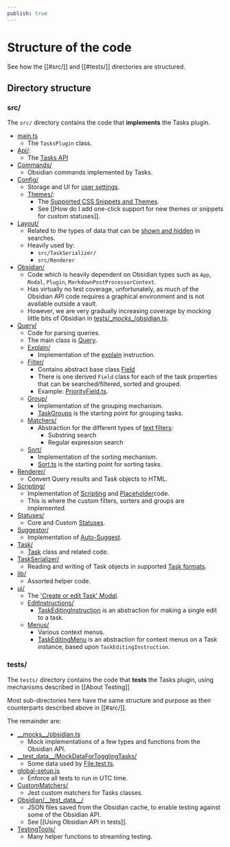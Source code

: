 ```yaml
---
publish: true
---
```


# Structure of the code

See how the [[#src/]] and [[#tests/]] directories are structured.

## Directory structure

### src/

The `src/` directory contains the code that **implements** the Tasks plugin.

- [main.ts](https://github.com/obsidian-tasks-group/obsidian-tasks/blob/main/src/main.ts)
  - The `TasksPlugin` class.
- [Api/](https://github.com/obsidian-tasks-group/obsidian-tasks/tree/main/src/Api):
  - The [Tasks API](https://publish.obsidian.md/tasks/Advanced/Tasks+Api)
- [Commands/](https://github.com/obsidian-tasks-group/obsidian-tasks/tree/main/src/Commands)
  - Obsidian commands implemented by Tasks.
- [Config/](https://github.com/obsidian-tasks-group/obsidian-tasks/tree/main/src/Config)
  - Storage and UI for [user settings](https://publish.obsidian.md/tasks/Getting+Started/Settings).
  - [Themes/](https://github.com/obsidian-tasks-group/obsidian-tasks/tree/main/src/Config/Themes):
    - The [Supported CSS Snippets and Themes](https://publish.obsidian.md/tasks/Reference/Status+Collections/About+Status+Collections).
    - See [[How do I add one-click support for new themes or snippets for custom statuses]].
- [Layout/](https://github.com/obsidian-tasks-group/obsidian-tasks/tree/main/src/Layout)
  - Related to the types of data that can be [shown and hidden](https://publish.obsidian.md/tasks/Queries/Layout) in searches.
  - Heavily used by:
    - `src/TaskSerializer/`
    - `src/Renderer`
- [Obsidian/](https://github.com/obsidian-tasks-group/obsidian-tasks/tree/main/src/Obsidian)
  - Code which is heavily dependent on Obsidian types such as `App`, `Modal`, `Plugin`, `MarkdownPostProcessorContext`.
  - Has virtually no test coverage, unfortunately, as much of the Obsidian API code requires a graphical environment and is not available outside a vault.
  - However, we are very gradually increasing coverage by mocking little bits of Obsidian in [tests/\__mocks\__/obsidian.ts](https://github.com/obsidian-tasks-group/obsidian-tasks/blob/main/tests/__mocks__/obsidian.ts).
- [Query/](https://github.com/obsidian-tasks-group/obsidian-tasks/tree/main/src/Query)
  - Code for parsing queries.
  - The main class is [Query](https://github.com/obsidian-tasks-group/obsidian-tasks/blob/main/src/Query/Query.ts).
  - [Explain/](https://github.com/obsidian-tasks-group/obsidian-tasks/tree/main/src/Query/Explain)
    - Implementation of the [explain](https://publish.obsidian.md/tasks/Queries/Explaining+Queries) instruction.
  - [Filter/](https://github.com/obsidian-tasks-group/obsidian-tasks/tree/main/src/Query/Filter)
    - Contains abstract base class [Field](https://github.com/obsidian-tasks-group/obsidian-tasks/blob/main/src/Query/Filter/Field.ts)
    - There is one derived `Field` class for each of the task properties that can be searched/filtered, sorted and grouped.
    - Example: [PriorityField.ts](https://github.com/obsidian-tasks-group/obsidian-tasks/blob/main/src/Query/Filter/PriorityField.ts).
  - [Group/](https://github.com/obsidian-tasks-group/obsidian-tasks/tree/main/src/Query/Group)
    - Implementation of the grouping mechanism.
    - [TaskGroups](https://github.com/obsidian-tasks-group/obsidian-tasks/blob/main/src/Query/Group/TaskGroups.ts) is the starting point for grouping tasks.
  - [Matchers/](https://github.com/obsidian-tasks-group/obsidian-tasks/tree/main/src/Query/Matchers)
    - Abstraction for the different types of [text filters](https://publish.obsidian.md/tasks/Queries/Filters#Text%20filters):
      - Substring search
      - Regular expression search
  - [Sort/](https://github.com/obsidian-tasks-group/obsidian-tasks/tree/main/src/Query/Sort)
    - Implementation of the sorting mechanism.
    - [Sort.ts](https://github.com/obsidian-tasks-group/obsidian-tasks/blob/main/src/Query/Sort/Sort.ts) is the starting point for sorting tasks.
- [Renderer/](https://github.com/obsidian-tasks-group/obsidian-tasks/tree/main/src/Renderer)
  - Convert Query results and Task objects to HTML.
- [Scripting/](https://github.com/obsidian-tasks-group/obsidian-tasks/tree/main/src/Scripting)
  - Implementation of [Scripting](https://publish.obsidian.md/tasks/Scripting/About+Scripting) and [Placeholder](https://publish.obsidian.md/tasks/Scripting/Placeholders)code.
  - This is where the custom filters, sorters and groups are implemented.
- [Statuses/](https://github.com/obsidian-tasks-group/obsidian-tasks/tree/main/src/Statuses)
  - Core and Custom [Statuses](https://publish.obsidian.md/tasks/Getting+Started/Statuses).
- [Suggestor/](https://github.com/obsidian-tasks-group/obsidian-tasks/tree/main/src/Suggestor)
  - Implementation of [Auto-Suggest](https://publish.obsidian.md/tasks/Editing/Auto-Suggest).
- [Task/](https://github.com/obsidian-tasks-group/obsidian-tasks/tree/main/src/Task)
  - [Task](https://github.com/obsidian-tasks-group/obsidian-tasks/blob/main/src/Task/Task.ts) class and related code.
- [TaskSerializer/](https://github.com/obsidian-tasks-group/obsidian-tasks/tree/main/src/TaskSerializer)
  - Reading and writing of Task objects in supported [Task formats](https://publish.obsidian.md/tasks/Reference/Task+Formats/About+Task+Formats).
- [lib/](https://github.com/obsidian-tasks-group/obsidian-tasks/tree/main/src/lib)
  - Assorted helper code.
- [ui/](https://github.com/obsidian-tasks-group/obsidian-tasks/tree/main/src/ui)
  - The ['Create or edit Task' Modal](https://publish.obsidian.md/tasks/Editing/Create+or+edit+Task).
  - [EditInstructions/](https://github.com/obsidian-tasks-group/obsidian-tasks/tree/main/src/ui/EditInstructions)
    - [TaskEditingInstruction](https://github.com/obsidian-tasks-group/obsidian-tasks/blob/main/src/ui/EditInstructions/TaskEditingInstruction.ts) is an abstraction for making a single edit to a task.
  - [Menus/](https://github.com/obsidian-tasks-group/obsidian-tasks/tree/main/src/ui/Menus)
    - Various context menus.
    - [TaskEditingMenu](https://github.com/obsidian-tasks-group/obsidian-tasks/blob/main/src/ui/Menus/TaskEditingMenu.ts) is an abstraction for context menus on a Task instance, based upon `TaskEditingInstruction`.

### tests/

The `tests/` directory contains the code that **tests** the Tasks plugin, using mechanisms described in [[About Testing]]

Most sub-directories here have the same structure and purpose as their counterparts described above in [[#src/]].

The remainder are:

- [\_\_mocks\_\_/obsidian.ts](https://github.com/obsidian-tasks-group/obsidian-tasks/blob/main/tests/__mocks__/obsidian.ts)
  - Mock implementations of a few types and functions from the Obsidian API.
- [\_\_test_data\_\_/MockDataForTogglingTasks/](https://github.com/obsidian-tasks-group/obsidian-tasks/tree/main/tests/__test_data__/MockDataForTogglingTasks)
  - Some data used by [File.test.ts](https://github.com/obsidian-tasks-group/obsidian-tasks/blob/main/tests/Obsidian/File.test.ts).
- [global-setup.js](https://github.com/obsidian-tasks-group/obsidian-tasks/blob/main/tests/global-setup.js)
  - Enforce all tests to run in UTC time.
- [CustomMatchers/](https://github.com/obsidian-tasks-group/obsidian-tasks/tree/main/tests/CustomMatchers)
  - Jest custom matchers for Tasks classes.
- [Obsidian/\_\_test_data\_\_/](https://github.com/obsidian-tasks-group/obsidian-tasks/tree/main/tests/Obsidian/__test_data__)
  - JSON files saved from the Obsidian cache, to enable testing against some of the Obsidian API.
  - See [[Using Obsidian API in tests]].
- [TestingTools/](https://github.com/obsidian-tasks-group/obsidian-tasks/tree/main/tests/TestingTools)
  - Many helper functions to streamling testing.
